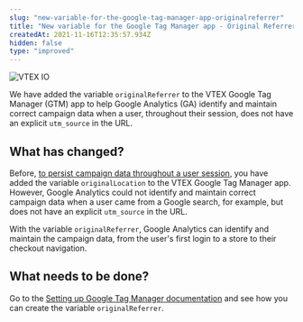 ```yaml
---
slug: "new-variable-for-the-google-tag-manager-app-originalreferrer"
title: "New variable for the Google Tag Manager app - Original Referrer"
createdAt: 2021-11-16T12:35:57.934Z
hidden: false
type: "improved"
---
```


![VTEX IO](https://img.shields.io/badge/-VTEX%20IO-orange)

We have added the variable `originalReferrer` to the VTEX Google Tag Manager (GTM) app to help Google Analytics (GA) identify and maintain correct campaign data when a user, throughout their session, does not have an explicit `utm_source` in the URL.  

## What has changed?

Before, [to persist campaign data throughout a user session](https://developers.vtex.com/vtex-developer-docs/changelog/persist-campaign-data-throughout-a-user-session), you have added the variable `originalLocation` to the VTEX Google Tag Manager app. However, Google Analytics could not identify and maintain correct campaign data when a user came from a Google search, for example, but does not have an explicit `utm_source` in the URL.

With the variable `originalReferrer`, Google Analytics can identify and maintain the campaign data, from the user's first login to a store to their checkout navigation.

## What needs to be done?

Go to the [Setting up Google Tag Manager documentation](https://developers.vtex.com/vtex-developer-docs/docs/vtex-io-documentation-setting-up-google-tag-manager#creating-the-original-location-and-original-referrer-variables) and see how you can create the variable `originalReferrer`.
